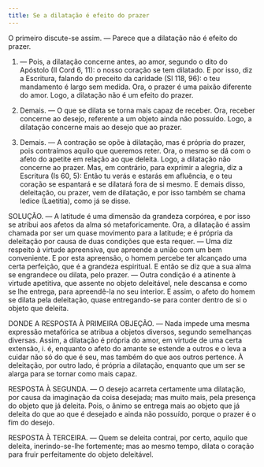 ```yaml
---
title: Se a dilatação é efeito do prazer
---
```


O primeiro discute-se assim. ― Parece que a dilatação não é efeito do prazer.  

1. ― Pois, a dilatação concerne antes, ao amor, segundo o dito do Apóstolo (II Cord 6, 11): o nosso coração se tem dilatado. E por isso, diz a Escritura, falando do preceito da caridade (Sl 118, 96): o teu mandamento é largo sem medida. Ora, o prazer é uma paixão diferente do amor. Logo, a dilatação não é um efeito do prazer.  

2. Demais. ― O que se dilata se torna mais capaz de receber. Ora, receber concerne ao desejo, referente a um objeto ainda não possuído. Logo, a dilatação concerne mais ao desejo que ao prazer.  

3. Demais. ― A contração se opõe à dilatação, mas é própria do prazer, pois contraímos aquilo que queremos reter. Ora, o mesmo se dá com o afeto do apetite em relação ao que deleita. Logo, a dilatação não concerne ao prazer.  Mas, em contrário, para exprimir a alegria, diz a Escritura (Is 60, 5): Então tu verás e estarás em afluência, e o teu coração se espantará e se dilatará fora de si mesmo. E demais disso, deleitação, ou prazer, vem de dilatação, e por isso também se chama ledice (Laetitia), como já se disse.  

SOLUÇÃO. ― A latitude é uma dimensão da grandeza corpórea, e por isso se atribui aos afetos da alma só metaforicamente. Ora, a dilatação é assim chamada por ser um quase movimento para a latitude; e é própria da deleitação por causa de duas condições que esta requer. ― Uma diz respeito à virtude apreensiva, que apreende a união com um bem conveniente. E por esta apreensão, o homem percebe ter alcançado uma certa perfeição, que é a grandeza espiritual. E então se diz que a sua alma se engrandece ou dilata, pelo prazer. ― Outra condição é a atinente à virtude apetitiva, que assente no objeto deleitável, nele descansa e como se lhe entrega, para apreendê-la no seu interior. E assim, o afeto do homem se dilata pela deleitação, quase entregando-se para conter dentro de si o objeto que deleita.  

DONDE A RESPOSTA À PRIMEIRA OBJEÇÃO. ― Nada impede uma mesma expressão metafórica se atribua a objetos diversos, segundo semelhanças diversas. Assim, a dilatação é própria do amor, em virtude de uma certa extensão, i. é, enquanto o afeto do amante se estende a outros e o leva a cuidar não só do que é seu, mas também do que aos outros pertence. À deleitação, por outro lado, é própria a dilatação, enquanto que um ser se alarga para se tornar como mais capaz.  

RESPOSTA À SEGUNDA. ― O desejo acarreta certamente uma dilatação, por causa da imaginação da coisa desejada; mas muito mais, pela presença do objeto que já deleita. Pois, o ânimo se entrega mais ao objeto que já deleita do que ao que é desejado e ainda não possuído, porque o prazer é o fim do desejo.  

RESPOSTA À TERCEIRA. ― Quem se deleita contrai, por certo, aquilo que deleita, inerindo-se-lhe fortemente; mas ao mesmo tempo, dilata o coração para fruir perfeitamente do objeto deleitável.